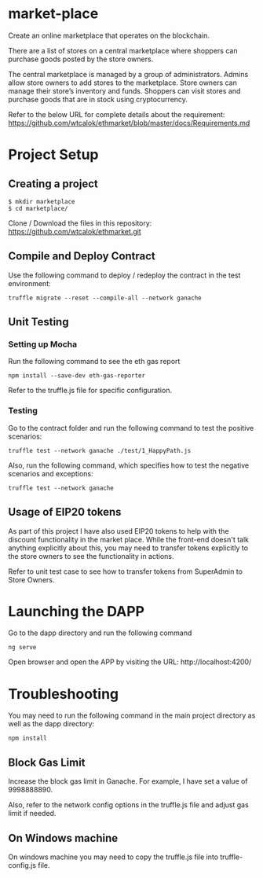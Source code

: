 # market-place
Create an online marketplace that operates on the blockchain.
 
There are a list of stores on a central marketplace where shoppers can purchase goods posted by the store owners.
 
The central marketplace is managed by a group of administrators. Admins allow store owners to add stores to the marketplace. Store owners can manage their store’s inventory and funds. Shoppers can visit stores and purchase goods that are in stock using cryptocurrency.

Refer to the below URL for complete details about the requirement: https://github.com/wtcalok/ethmarket/blob/master/docs/Requirements.md

# Project Setup 

## Creating a project
```
$ mkdir marketplace
$ cd marketplace/
```
Clone / Download the files in this repository:
https://github.com/wtcalok/ethmarket.git

## Compile and Deploy Contract
Use the following command to deploy / redeploy the contract in the test environment:
```
truffle migrate --reset --compile-all --network ganache
```

## Unit Testing
### Setting up Mocha
Run the following command to see the eth gas report
```
npm install --save-dev eth-gas-reporter
```

Refer to the truffle.js file for specific configuration.

### Testing
Go to the contract folder and run the following command to test the positive scenarios:
```
truffle test --network ganache ./test/1_HappyPath.js 
```

Also, run the following command, which specifies how to test the negative scenarios and exceptions:
```
truffle test --network ganache
```

## Usage of EIP20 tokens
As part of this project I have also used EIP20 tokens to help with the discount functionality in the market place. While the front-end doesn't talk anything explicitly about this, you may need to transfer tokens explicitly to the store owners to see the functionality in actions.

Refer to unit test case to see how to transfer tokens from SuperAdmin to Store Owners. 

# Launching the DAPP
Go to the dapp directory and run the following command
```
ng serve
```
Open browser and open the APP by visiting the URL: http://localhost:4200/

# Troubleshooting
You may need to run the following command in the main project directory as well as the dapp directory:
```
npm install
```
## Block Gas Limit
Increase the block gas limit in Ganache. For example, I have set a value of 9998888890.

Also, refer to the network config options in the truffle.js file and adjust gas limit if needed.

## On Windows machine
On windows machine you may need to copy the truffle.js file into truffle-config.js file. 

